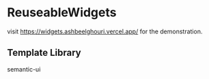 # ReuseableWidgets

visit https://widgets.ashbeelghouri.vercel.app/ for the demonstration.

## Template Library

semantic-ui

